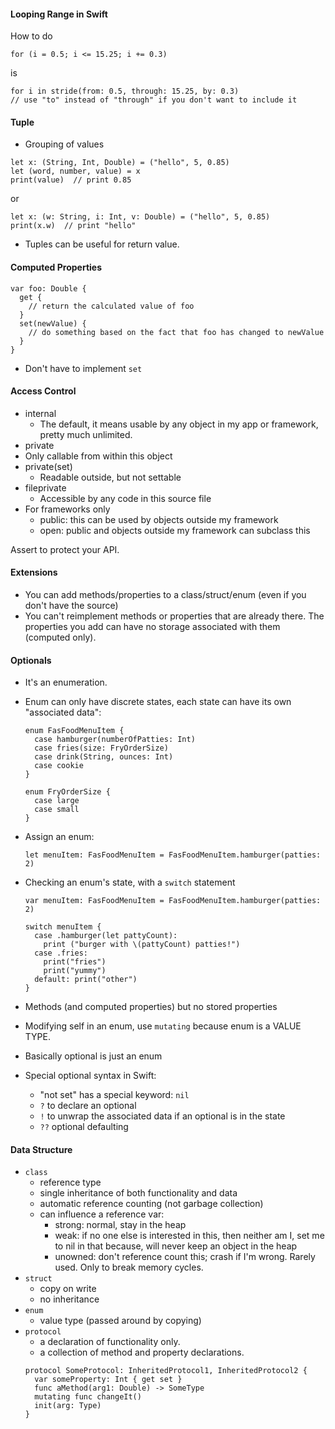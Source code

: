 #### Looping Range in Swift
How to do
```
for (i = 0.5; i <= 15.25; i += 0.3)
```
is
```
for i in stride(from: 0.5, through: 15.25, by: 0.3)
// use "to" instead of "through" if you don't want to include it
```

#### Tuple
- Grouping of values
```
let x: (String, Int, Double) = ("hello", 5, 0.85)
let (word, number, value) = x
print(value)  // print 0.85
```
or
```
let x: (w: String, i: Int, v: Double) = ("hello", 5, 0.85)
print(x.w)  // print "hello"
```
- Tuples can be useful for return value.

#### Computed Properties
```
var foo: Double {
  get {
    // return the calculated value of foo
  }
  set(newValue) {
    // do something based on the fact that foo has changed to newValue
  }
}
```
- Don't have to implement `set`

#### Access Control
- internal
  - The default, it means usable by any object in my app or framework, pretty much unlimited.
-  private
  - Only callable from within this object
- private(set)
  - Readable outside, but not settable
- fileprivate
  - Accessible by any code in this source file
- For frameworks only
  - public: this can be used by objects outside my framework
  - open: public and objects outside my framework can subclass this

Assert to protect your API.

#### Extensions
- You can add methods/properties to a  class/struct/enum (even if you don't have the source)
- You can't reimplement methods or properties that are already there. The properties you add can have no storage associated with them (computed only).

#### Optionals
- It's an enumeration.
- Enum can only have discrete states, each state can have its own "associated data":
  ```
  enum FasFoodMenuItem {
    case hamburger(numberOfPatties: Int)
    case fries(size: FryOrderSize)
    case drink(String, ounces: Int)
    case cookie
  }

  enum FryOrderSize {
    case large
    case small
  }
  ```
- Assign an enum:
  ```
  let menuItem: FasFoodMenuItem = FasFoodMenuItem.hamburger(patties: 2)
  ```
- Checking an enum's state, with a `switch` statement
  ```
  var menuItem: FasFoodMenuItem = FasFoodMenuItem.hamburger(patties: 2)

  switch menuItem {
    case .hamburger(let pattyCount):
      print ("burger with \(pattyCount) patties!")
    case .fries:
      print("fries")
      print("yummy")
    default: print("other")
  }
  ```
- Methods (and computed properties) but no stored properties
- Modifying self in an enum, use `mutating` because enum is a VALUE TYPE.

- Basically optional is just an enum
- Special optional syntax in Swift:
  - "not set" has a special keyword: `nil`
  - `?` to declare an optional
  - `!` to unwrap the associated data if an optional is in the state
  - `??` optional defaulting

#### Data Structure
- `class`
  - reference type
  - single inheritance of both functionality and data
  - automatic reference counting (not garbage collection)
  - can influence a reference var:
    - strong: normal, stay in the heap
    - weak: if no one else is interested in this, then neither am I, set me to nil in that because, will never keep an object in the heap
    - unowned: don't reference count this; crash if I'm wrong. Rarely used. Only to break memory cycles.
- `struct`
  - copy on write
  - no inheritance
- `enum`
  - value type (passed around by copying)
- `protocol`
  - a declaration of functionality only.
  - a collection of method and property declarations.
  ```
  protocol SomeProtocol: InheritedProtocol1, InheritedProtocol2 {
    var someProperty: Int { get set }
    func aMethod(arg1: Double) -> SomeType
    mutating func changeIt()
    init(arg: Type)
  }
  ```
